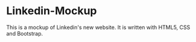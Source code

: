 # Linkedin-Mockup
This is a mockup of Linkedin's new website. It is written with HTML5, CSS and Bootstrap. 
